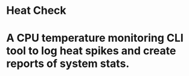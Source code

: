 # Heat Check
# A CPU temperature monitoring CLI tool to log heat spikes and create reports of system stats.
